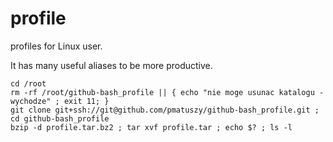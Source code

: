 # profile
profiles for Linux user. 

It has many useful aliases to be more productive.

```
cd /root
rm -rf /root/github-bash_profile || { echo "nie moge usunac katalogu - wychodze" ; exit 11; }
git clone git+ssh://git@github.com/pmatuszy/github-bash_profile.git ;
cd github-bash_profile
bzip -d profile.tar.bz2 ; tar xvf profile.tar ; echo $? ; ls -l 
```
